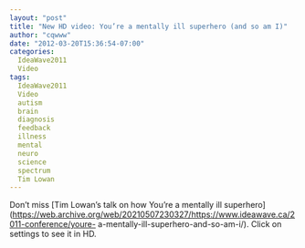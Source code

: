```yaml
---
layout: "post"
title: "New HD video: You’re a mentally ill superhero (and so am I)"
author: "cqwww"
date: "2012-03-20T15:36:54-07:00"
categories:
  IdeaWave2011
  Video
tags: 
  IdeaWave2011
  Video
  autism
  brain
  diagnosis
  feedback
  illness
  mental
  neuro
  science
  spectrum
  Tim Lowan
---
```


Don’t miss [Tim Lowan’s talk on how You’re a mentally ill
superhero](https://web.archive.org/web/20210507230327/https://www.ideawave.ca/2011-conference/youre-
a-mentally-ill-superhero-and-so-am-i/). Click on settings to see it in HD.


[//]: # (Retrieved from https://web.archive.org/web/20210507223400/https://www.ideawave.ca/new-hd-video-youre-a-mentally-ill-superhero-and-so-am-i/)